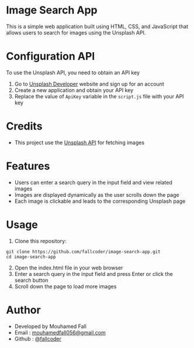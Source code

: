 # Image Search App
This is a simple web application built using HTML, CSS, and JavaScript that allows users to search for images using the Unsplash API.

# Configuration API
To use the Unsplash API, you need to obtain an API key<br>

1. Go to [Unsplash Developer](https://unsplash.com/developers) website and sign up for an account
2. Create a new application and obtain your API key
3. Replace the value of `ApiKey` variable in the `script.js` file with your API key

# Credits
* This project use the [Unsplash API](https://unsplash.com/developers) for fetching images

# Features
* Users can enter a search query in the input field and view related images
* Images are displayed dynamically as the user scrolls down the page
* Each image is clickable and leads to the corresponding Unsplash page

# Usage
1. Clone this repository:
```
git clone https://github.com/fallcoder/image-search-app.git
cd image-search-app

```
2. Open the index.html file in your web browser
3. Enter a search query in the input field and press Enter or click the search button
4. Scroll down the page to load more images

# Author
* Developed by Mouhamed Fall
* Email : mouhamedfall056@gmail.com
* Github : [@fallcoder](https://github.com/fallcoder)

